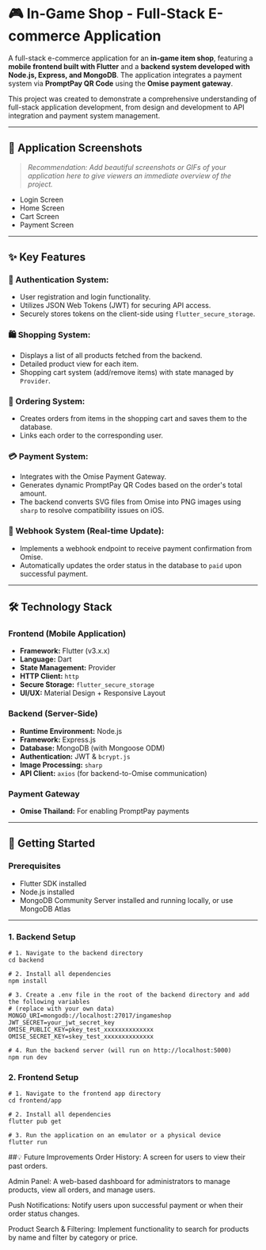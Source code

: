 # 🎮 In-Game Shop - Full-Stack E-commerce Application

A full-stack e-commerce application for an **in-game item shop**, featuring a **mobile frontend built with Flutter** and a **backend system developed with Node.js, Express, and MongoDB**. The application integrates a payment system via **PromptPay QR Code** using the **Omise payment gateway**.

This project was created to demonstrate a comprehensive understanding of full-stack application development, from design and development to API integration and payment system management.

---

## 📸 Application Screenshots

> _Recommendation: Add beautiful screenshots or GIFs of your application here to give viewers an immediate overview of the project._

- Login Screen  
- Home Screen  
- Cart Screen  
- Payment Screen  

---

## ✨ Key Features

### 🔐 Authentication System:
- User registration and login functionality.
- Utilizes JSON Web Tokens (JWT) for securing API access.
- Securely stores tokens on the client-side using `flutter_secure_storage`.

### 🛍️ Shopping System:
- Displays a list of all products fetched from the backend.
- Detailed product view for each item.
- Shopping cart system (add/remove items) with state managed by `Provider`.

### 🛒 Ordering System:
- Creates orders from items in the shopping cart and saves them to the database.
- Links each order to the corresponding user.

### 💳 Payment System:
- Integrates with the Omise Payment Gateway.
- Generates dynamic PromptPay QR Codes based on the order's total amount.
- The backend converts SVG files from Omise into PNG images using `sharp` to resolve compatibility issues on iOS.

### 🔄 Webhook System (Real-time Update):
- Implements a webhook endpoint to receive payment confirmation from Omise.
- Automatically updates the order status in the database to `paid` upon successful payment.

---

## 🛠️ Technology Stack

### Frontend (Mobile Application)
- **Framework:** Flutter (v3.x.x)  
- **Language:** Dart  
- **State Management:** Provider  
- **HTTP Client:** `http`  
- **Secure Storage:** `flutter_secure_storage`  
- **UI/UX:** Material Design + Responsive Layout

### Backend (Server-Side)
- **Runtime Environment:** Node.js  
- **Framework:** Express.js  
- **Database:** MongoDB (with Mongoose ODM)  
- **Authentication:** JWT & `bcrypt.js`  
- **Image Processing:** `sharp`  
- **API Client:** `axios` (for backend-to-Omise communication)

### Payment Gateway
- **Omise Thailand:** For enabling PromptPay payments

---

## 🚀 Getting Started

### Prerequisites
- Flutter SDK installed  
- Node.js installed  
- MongoDB Community Server installed and running locally, or use MongoDB Atlas

---

### 1. Backend Setup

```
# 1. Navigate to the backend directory
cd backend

# 2. Install all dependencies
npm install

# 3. Create a .env file in the root of the backend directory and add the following variables
# (replace with your own data)
MONGO_URI=mongodb://localhost:27017/ingameshop
JWT_SECRET=your_jwt_secret_key
OMISE_PUBLIC_KEY=pkey_test_xxxxxxxxxxxxxx
OMISE_SECRET_KEY=skey_test_xxxxxxxxxxxxxx

# 4. Run the backend server (will run on http://localhost:5000)
npm run dev
```

### 2. Frontend Setup

```
# 1. Navigate to the frontend app directory
cd frontend/app

# 2. Install all dependencies
flutter pub get

# 3. Run the application on an emulator or a physical device
flutter run
```

##💡 Future Improvements
Order History: A screen for users to view their past orders.

Admin Panel: A web-based dashboard for administrators to manage products, view all orders, and manage users.

Push Notifications: Notify users upon successful payment or when their order status changes.

Product Search & Filtering: Implement functionality to search for products by name and filter by category or price.



